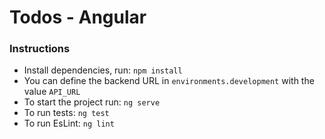 # Todos - Angular

### Instructions

- Install dependencies, run: `npm install`
- You can define the backend URL in `environments.development` with the value `API_URL`
- To start the project run: `ng serve`
- To run tests: `ng test`
- To run EsLint: `ng lint`
